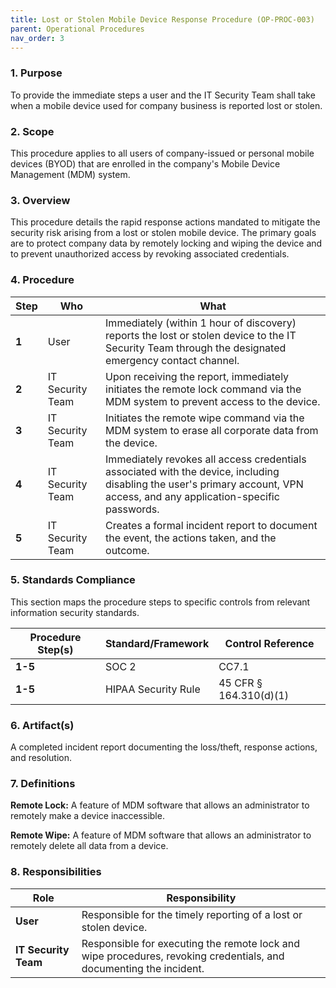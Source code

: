 ```yaml
---
title: Lost or Stolen Mobile Device Response Procedure (OP-PROC-003)
parent: Operational Procedures
nav_order: 3
---
```

### 1. Purpose

To provide the immediate steps a user and the IT Security Team shall take when a mobile device used for company business is reported lost or stolen.

### 2. Scope

This procedure applies to all users of company-issued or personal mobile devices (BYOD) that are enrolled in the company's Mobile Device Management (MDM) system.

### 3. Overview

This procedure details the rapid response actions mandated to mitigate the security risk arising from a lost or stolen mobile device. The primary goals are to protect company data by remotely locking and wiping the device and to prevent unauthorized access by revoking associated credentials.

### 4. Procedure

| **Step** | **Who**                      | **What**                                                                                                                                                              |
| -------- | ---------------------------- | --------------------------------------------------------------------------------------------------------------------------------------------------------------------- |
| **1**    | User                         | Immediately (within 1 hour of discovery) reports the lost or stolen device to the IT Security Team through the designated emergency contact channel.                    |
| **2**    | IT Security Team             | Upon receiving the report, immediately initiates the remote lock command via the MDM system to prevent access to the device.                                          |
| **3**    | IT Security Team             | Initiates the remote wipe command via the MDM system to erase all corporate data from the device.                                                                     |
| **4**    | IT Security Team             | Immediately revokes all access credentials associated with the device, including disabling the user's primary account, VPN access, and any application-specific passwords. |
| **5**    | IT Security Team             | Creates a formal incident report to document the event, the actions taken, and the outcome.                                                                           |

### 5. Standards Compliance

This section maps the procedure steps to specific controls from relevant information security standards.

| **Procedure Step(s)** | **Standard/Framework**     | **Control Reference**        |
| --------------------- | -------------------------- | ---------------------------- |
| **1-5**               | SOC 2                      | CC7.1                        |
| **1-5**               | HIPAA Security Rule        | 45 CFR § 164.310(d)(1)       |

### 6. Artifact(s)

A completed incident report documenting the loss/theft, response actions, and resolution.

### 7. Definitions

**Remote Lock:** A feature of MDM software that allows an administrator to remotely make a device inaccessible.

**Remote Wipe:** A feature of MDM software that allows an administrator to remotely delete all data from a device.

### 8. Responsibilities

| **Role**           | **Responsibility**                                                                                             |
| ------------------ | -------------------------------------------------------------------------------------------------------------- |
| **User**           | Responsible for the timely reporting of a lost or stolen device.                                               |
| **IT Security Team** | Responsible for executing the remote lock and wipe procedures, revoking credentials, and documenting the incident. |
